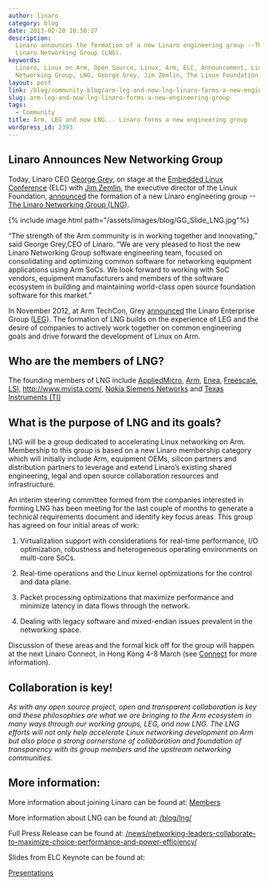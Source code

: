 ```yaml
---
author: linaro
category: blog
date: 2013-02-20 18:50:27
description:
  Linaro announces the formation of a new Linaro engineering group --The
  Linaro Networking Group (LNG).
keywords:
  Linaro, Linux on Arm, Open Source, Linux, Arm, ELC, Announcement, Linaro
  Networking Group, LNG, George Grey, Jim Zemlin, The Linux Foundation, Networking
layout: post
link: /blog/community-blog/arm-leg-and-now-lng-linaro-forms-a-new-engineering-group/
slug: arm-leg-and-now-lng-linaro-forms-a-new-engineering-group
tags:
  - Community
title: Arm, LEG and now LNG... Linaro forms a new engineering group
wordpress_id: 2393
---
```


## Linaro Announces New Networking Group

Today, Linaro CEO [George Grey](/about/team/), on stage at the [Embedded Linux Conference](https://events.linuxfoundation.org/) (ELC) with [Jim Zemlin](http://www.linuxfoundation.org/about/), the executive director of the Linux Foundation, [announced](/news/networking-leaders-collaborate-to-maximize-choice-performance-and-power-efficiency/) the formation of a new Linaro engineering group --[The Linaro Networking Group (LNG)](/blog/lng/).

{% include image.html path="/assets/images/blog/GG_Slide_LNG.jpg"%}

“The strength of the Arm community is in working together and innovating,” said George Grey,CEO of Linaro. “We are very pleased to host the new Linaro Networking Group software engineering team, focused on consolidating and optimizing common software for networking equipment applications using Arm SoCs. We look forward to working with SoC vendors, equipment manufacturers and members of the software ecosystem in building and maintaining world-class open source foundation software for this market.”

In November 2012, at Arm TechCon, Grey [announced](/news/industry-leaders-collaborate-to-accelerate-software-ecosystem-for-arm-servers-and-join-linaro/) the Linaro Enterprise Group ([LEG](/engineering/datacenter-and-cloud/)). The formation of LNG builds on the experience of LEG and the desire of companies to actively work together on common engineering goals and drive forward the development of Linux on Arm.

## Who are the members of LNG?

The founding members of LNG include [AppliedMicro](http://www.apm.com/), [Arm](http://www.arm.com/), [Enea](http://www.enea.com/), [Freescale](http://www.freescale.com/), [LSI,](http://www.lsi.com/) http://www.mvista.com/, [Nokia Siemens Networks](http://www.nokiasiemensnetworks.com/) and [Texas Instruments (TI)](http://www.ti.com/)

## What is the purpose of LNG and its goals?

LNG will be a group dedicated to accelerating Linux networking on Arm. Membership to this group is based on a new Linaro membership category which will initially include Arm, equipment OEMs, silicon partners and distribution partners to leverage and extend Linaro’s existing shared engineering, legal and open source collaboration resources and infrastructure.

An interim steering committee formed from the companies interested in forming LNG has been meeting for the last couple of months to generate a technical requirements document and identify key focus areas. This group has agreed on four initial areas of work:

1. Virtualization support with considerations for real-time performance, I/O optimization, robustness and heterogeneous operating environments on multi-core SoCs.

2. Real-time operations and the Linux kernel optimizations for the control and data plane.

3. Packet processing optimizations that maximize performance and minimize latency in data flows through the network.

4. Dealing with legacy software and mixed-endian issues prevalent in the networking space.

Discussion of these areas and the formal kick off for the group will happen at the next Linaro Connect, in Hong Kong 4-8 March (see [Connect](https://connect.linaro.org) for more information).

## Collaboration is key!

_As with any open source project, open and transparent collaboration is key and these philosophies are what we are bringing to the Arm ecosystem in many ways through our working groups, LEG, and now LNG. The LNG efforts will not only help accelerate Linux networking development on Arm but also place a strong cornerstone of collaboration and foundation of transparency with its group members and the upstream networking communities._

## More information:

More information about joining Linaro can be found at: [Members](/membership/)

More information about LNG can be found at: [/blog/lng/](/blog/lng/)

Full Press Release can be found at: [/news/networking-leaders-collaborate-to-maximize-choice-performance-and-power-efficiency/](/news/networking-leaders-collaborate-to-maximize-choice-performance-and-power-efficiency/)

Slides from ELC Keynote can be found at:

[Presentations](https://www.slideshare.net/linaroorg/presentations)
